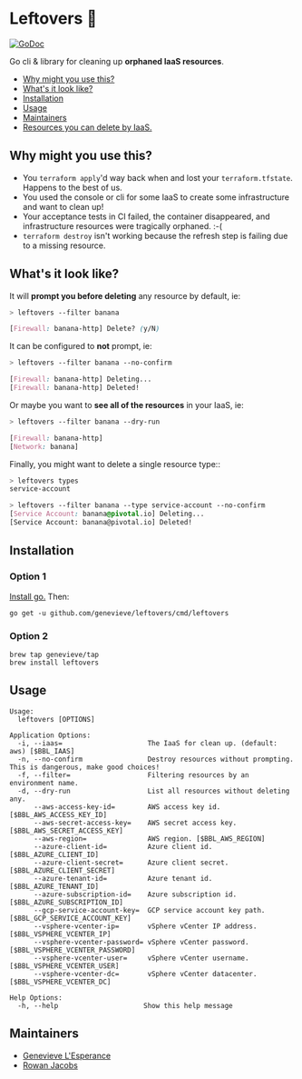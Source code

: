 # Leftovers :turkey:

[![GoDoc](https://godoc.org/github.com/genevieve/leftovers?status.svg)](https://godoc.org/github.com/genevieve/leftovers)

Go cli & library for cleaning up **orphaned IaaS resources**.

* <a href='#why'>Why might you use this?</a>
* <a href='#what'>What's it look like?</a>
* <a href='#how'>Installation</a>
* <a href='#usage'>Usage</a>
* <a href='#maintainers'>Maintainers</a>
* [Resources you can delete by IaaS.](RESOURCES.md)



## <a name='why'></a> Why might you use this?
- You `terraform apply`'d way back when and lost your `terraform.tfstate`. Happens to the best of us.
- You used the console or cli for some IaaS to create some infrastructure and want to clean up!
- Your acceptance tests in CI failed, the container disappeared, and
infrastructure resources were tragically orphaned. :-(
- `terraform destroy` isn't working because the refresh step is failing due to a missing resource.



## <a name='what'></a>What's it look like?

It will **prompt you before deleting** any resource by default, ie:

```css
> leftovers --filter banana

[Firewall: banana-http] Delete? (y/N)
```

It can be configured to **not** prompt, ie:

```css
> leftovers --filter banana --no-confirm

[Firewall: banana-http] Deleting...
[Firewall: banana-http] Deleted!
```

Or maybe you want to **see all of the resources** in your IaaS, ie:
```css
> leftovers --filter banana --dry-run

[Firewall: banana-http]
[Network: banana]
```


Finally, you might want to delete a single resource type::
```css
> leftovers types
service-account

> leftovers --filter banana --type service-account --no-confirm
[Service Account: banana@pivotal.io] Deleting...
[Service Account: banana@pivotal.io] Deleted!
```



## <a name='how'></a>Installation

### Option 1
[Install go.](https://golang.org/doc/install) Then:

```
go get -u github.com/genevieve/leftovers/cmd/leftovers
```

### Option 2

```
brew tap genevieve/tap
brew install leftovers
```



## <a name='how'></a>Usage

```
Usage:
  leftovers [OPTIONS]

Application Options:
  -i, --iaas=                     The IaaS for clean up. (default: aws) [$BBL_IAAS]
  -n, --no-confirm                Destroy resources without prompting. This is dangerous, make good choices!
  -f, --filter=                   Filtering resources by an environment name.
  -d, --dry-run                   List all resources without deleting any.
      --aws-access-key-id=        AWS access key id. [$BBL_AWS_ACCESS_KEY_ID]
      --aws-secret-access-key=    AWS secret access key. [$BBL_AWS_SECRET_ACCESS_KEY]
      --aws-region=               AWS region. [$BBL_AWS_REGION]
      --azure-client-id=          Azure client id. [$BBL_AZURE_CLIENT_ID]
      --azure-client-secret=      Azure client secret. [$BBL_AZURE_CLIENT_SECRET]
      --azure-tenant-id=          Azure tenant id. [$BBL_AZURE_TENANT_ID]
      --azure-subscription-id=    Azure subscription id. [$BBL_AZURE_SUBSCRIPTION_ID]
      --gcp-service-account-key=  GCP service account key path. [$BBL_GCP_SERVICE_ACCOUNT_KEY]
      --vsphere-vcenter-ip=       vSphere vCenter IP address. [$BBL_VSPHERE_VCENTER_IP]
      --vsphere-vcenter-password= vSphere vCenter password. [$BBL_VSPHERE_VCENTER_PASSWORD]
      --vsphere-vcenter-user=     vSphere vCenter username. [$BBL_VSPHERE_VCENTER_USER]
      --vsphere-vcenter-dc=       vSphere vCenter datacenter. [$BBL_VSPHERE_VCENTER_DC]

Help Options:
  -h, --help                     Show this help message
```

## <a name='maintainers'></a>Maintainers

- [Genevieve L'Esperance](https://twitter.com/genevieve_vl)
- [Rowan Jacobs](https://github.com/rowanjacobs)
